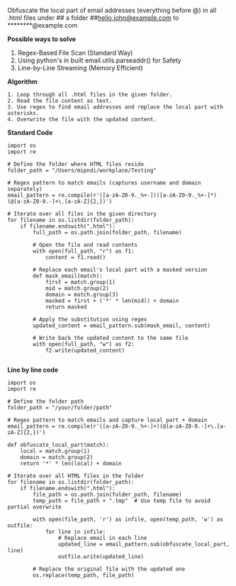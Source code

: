 Obfuscate the local part of email addresses (everything before @) in all .html files under ## a folder
##hello.john@example.com to ********@example.com

**Possible ways to solve**
1. Regex-Based File Scan (Standard Way)
2. Using python's in built email.utils.parseaddr() for Safety
3. Line-by-Line Streaming (Memory Efficient)

**Algorithm**

```
1. Loop through all .html files in the given folder.
2. Read the file content as text.
3. Use regex to find email addresses and replace the local part with asterisks.
4. Overwrite the file with the updated content.
```

**Standard Code**

```
import os
import re

# Define the folder where HTML files reside
folder_path = "/Users/mipndi/workplace/Testing"

# Regex pattern to match emails (captures username and domain separately)
email_pattern = re.compile(r'([a-zA-Z0-9._%+-])([a-zA-Z0-9._%+-]*)(@[a-zA-Z0-9.-]+\.[a-zA-Z]{2,})')

# Iterate over all files in the given directory
for filename in os.listdir(folder_path):
    if filename.endswith(".html"):
        full_path = os.path.join(folder_path, filename)

        # Open the file and read contents
        with open(full_path, "r") as f1:
            content = f1.read()

        # Replace each email's local part with a masked version
        def mask_email(match):
            first = match.group(1)
            mid = match.group(2)
            domain = match.group(3)
            masked = first + ('*' * len(mid)) + domain
            return masked

        # Apply the substitution using regex
        updated_content = email_pattern.sub(mask_email, content)

        # Write back the updated content to the same file
        with open(full_path, "w") as f2:
            f2.write(updated_content)


```

**Line by line code**

```
import os
import re

# Define the folder path
folder_path = "/your/folder/path"

# Regex pattern to match emails and capture local part + domain
email_pattern = re.compile(r'([a-zA-Z0-9._%+-]+)(@[a-zA-Z0-9.-]+\.[a-zA-Z]{2,})')

def obfuscate_local_part(match):
    local = match.group(1)
    domain = match.group(2)
    return '*' * len(local) + domain

# Iterate over all HTML files in the folder
for filename in os.listdir(folder_path):
    if filename.endswith(".html"):
        file_path = os.path.join(folder_path, filename)
        temp_path = file_path + ".tmp"  # Use temp file to avoid partial overwrite

        with open(file_path, 'r') as infile, open(temp_path, 'w') as outfile:
            for line in infile:
                # Replace email in each line
                updated_line = email_pattern.sub(obfuscate_local_part, line)
                outfile.write(updated_line)

        # Replace the original file with the updated one
        os.replace(temp_path, file_path)

```
